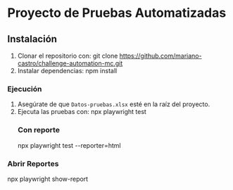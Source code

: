 # Proyecto de Pruebas Automatizadas

## Instalación
1. Clonar el repositorio con:
    git clone https://github.com/mariano-castro/challenge-automation-mc.git
2. Instalar dependencias:
   npm install

### Ejecución
1. Asegúrate de que `Datos-pruebas.xlsx` esté en la raíz del proyecto.
2. Ejecuta las pruebas con:
   npx playwright test
   ### Con reporte
   npx playwright test --reporter=html

### Abrir Reportes
npx playwright show-report